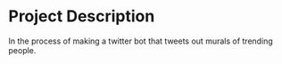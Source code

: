 # Project Description

In the process of making a twitter bot that tweets out murals of trending people.
